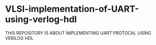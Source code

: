 # VLSI-implementation-of-UART-using-verlog-hdl
THIS REPOSITORY IS ABOUT IMPLEMENTING UART PROTOCAL USING VERILOG HDL
